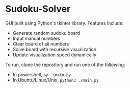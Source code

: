 # Sudoku-Solver

GUI built using Python's tkinter library.
Features include:
- Generate random sudoku board
- Input manual numbers
- Clear board of all numbers
- Solve board with recursive visualization
- Update visualization speed dynamically

To run, clone the repository and run one of the following:
- In powershell, `py .\main.py`
- In Ubuntu/Linux/Unix, `python3 ./main.py`
